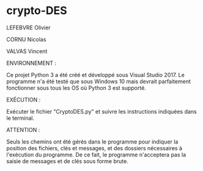 # crypto-DES

LEFEBVRE Olivier

CORNU Nicolas

VALVAS Vincent


ENVIRONNEMENT :

Ce projet Python 3 a été créé et développé sous Visual Studio 2017.
Le programme n'a été testé que sous Windows 10 mais devrait parfaitement fonctionner sous tous les OS où Python 3 est supporté.

EXÉCUTION :

Exécuter le fichier "CryptoDES.py" et suivre les instructions indiquées dans le terminal.

ATTENTION :

Seuls les chemins ont été gérés dans le programme pour indiquer la position des fichiers, clés et messages, et des dossiers nécessaires à l'exécution du programme.
De ce fait, le programme n'acceptera pas la saisie de messages et de clés sous forme brute.
